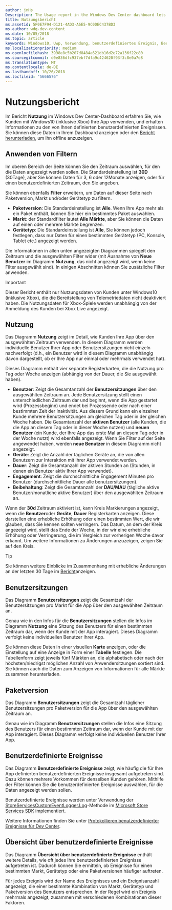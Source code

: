 ```yaml
---
author: jnHs
Description: The Usage report in the Windows Dev Center dashboard lets you see how customers are using your app.
title: Nutzungsbericht
ms.assetid: 5F0E7F94-D121-4AD3-A6E5-9C0DEC437BD3
ms.author: wdg-dev-content
ms.date: 10/05/2018
ms.topic: article
keywords: Windows10, Uwp, Verwendung, benutzerdefiniertes Ereignis, Bericht, Telemetrie, Benutzersitzungen
ms.localizationpriority: medium
ms.openlocfilehash: 3998e8c5b207d8484a621db16d2e72a136f22c80
ms.sourcegitcommit: d0e836dfc937ebf7dfa9c424620f93f3c8e0a7e8
ms.translationtype: MT
ms.contentlocale: de-DE
ms.lasthandoff: 10/26/2018
ms.locfileid: "5666576"
---
```

# <a name="usage-report"></a>Nutzungsbericht


Im Bericht **Nutzung** im Windows Dev Center-Dashboard erfahren Sie, wie Kunden mit Windows10 (inklusive Xbox) Ihre App verwenden, und erhalten Informationen zu den von Ihnen definierten benutzerdefinierten Ereignissen. Sie können diese Daten in Ihrem Dashboard anzeigen oder den [Bericht herunterladen](download-analytic-reports.md), um ihn offline anzuzeigen.


## <a name="apply-filters"></a>Anwenden von Filtern

Im oberen Bereich der Seite können Sie den Zeitraum auswählen, für den die Daten angezeigt werden sollen. Die Standardeinstellung ist **30D** (30Tage), aber Sie können Daten für 3, 6 oder 12Monate anzeigen, oder für einen benutzerdefinierten Zeitraum, den Sie angeben.

Sie können ebenfalls **Filter** erweitern, um Daten auf dieser Seite nach Paketversion, Markt und/oder Gerätetyp zu filtern.

-   **Paketversion**: Die Standardeinstellung ist **Alle**. Wenn Ihre App mehr als ein Paket enthält, können Sie hier ein bestimmtes Paket auswählen.
-   **Markt**: der Standardfilter lautet **Alle Märkte**, aber Sie können die Daten auf einen oder mehrere Märkte begrenzen.
-   **Gerätetyp**: Die Standardeinstellung ist **Alle**, Sie können jedoch festlegen, dass nur Daten für einen bestimmten Gerätetyp (PC, Konsole, Tablet etc.) angezeigt werden.

Die Informationen in allen unten angezeigten Diagrammen spiegelt den Zeitraum und die ausgewählten Filter wider (mit Ausnahme von **Neue Benutzer** im Diagramm **Nutzung**, das nicht angezeigt wird, wenn keine Filter ausgewählt sind). In einigen Abschnitten können Sie zusätzliche Filter anwenden.

> [!IMPORTANT]
> Dieser Bericht enthält nur Nutzungsdaten von Kunden unter Windows10 (inklusive Xbox), die die Bereitstellung von Telemetriedaten nicht deaktiviert haben. Die Nutzungsdaten für Xbox-Spiele werden unabhängig von der Anmeldung des Kunden bei Xbox Live angezeigt. 


## <a name="usage"></a>Nutzung

Das Diagramm **Nutzung** zeigt im Detail, wie Kunden Ihre App über den ausgewählten Zeitraum verwenden. In diesem Diagramm werden individuelle Benutzer Ihrer App oder Benutzersitzungen nicht einzeln nachverfolgt (d.h., ein Benutzer wird in diesem Diagramm unabhängig davon dargestellt, ob er Ihre App nur einmal oder mehrmals verwendet hat).

Dieses Diagramm enthält vier separate Registerkarten, die die Nutzung pro Tag oder Woche anzeigen (abhängig von der Dauer, die Sie ausgewählt haben).

- **Benutzer**: Zeigt die Gesamtanzahl der **Benutzersitzungen** über den ausgewählten Zeitraum an. Jede Benutzersitzung stellt einen unterschiedlichen Zeitraum dar und beginnt, wenn die App gestartet wird (Prozessbeginn) und endet bei Prozessende oder nach einer bestimmten Zeit der Inaktivität. Aus diesem Grund kann ein einzelner Kunde mehrere Benutzersitzungen am gleichen Tag oder in der gleichen Woche haben. Die Gesamtanzahl der **aktiven Benutzer** (alle Kunden, die die App an diesem Tag oder in dieser Woche nutzen) und **neuen Benutzer** (ein Kunde, der Ihre App das erste Mal an diesem Tag oder in der Woche nutzt) wird ebenfalls angezeigt. Wenn Sie Filter auf der Seite angewendet haben, werden **neue Benutzer** in diesem Diagramm nicht angezeigt.
- **Geräte**: Zeigt die Anzahl der täglichen Geräte an, die von allen Benutzern zur Interaktion mit Ihrer App verwendet werden.
- **Dauer**: Zeigt die Gesamtanzahl der aktiven Stunden an (Stunden, in denen ein Benutzer aktiv Ihrer App verwendet).
- **Engagement**: Zeigt die durchschnittliche Engagement Minuten pro Benutzer (durchschnittliche Dauer alle benutzersitzungen). 
- **Beibehaltung**: Zeigt die Gesamtanzahl der **DAU/MAU** (tägliche aktive Benutzer/monatliche aktive Benutzer) über den ausgewählten Zeitraum an.

Wenn der **30d** Zeitraum aktiviert ist, kann Kreis Markierungen angezeigt, wenn die **Benutzer**oder **Geräte**, **Dauer** Registerkarten anzeigen. Diese darstellen eine erhebliche Erhöhung oder einen bestimmten Wert, die wir glauben, dass Sie kennen sollten verringern. Das Datum, an dem der Kreis angezeigt wird, stellt das Ende der Woche, in der wir eine erhebliche Erhöhung oder Verringerung, die im Vergleich zur vorherigen Woche davor erkannt. Um weitere Informationen zu Änderungen anzuzeigen, zeigen Sie auf den Kreis.  

> [!TIP]
> Sie können weitere Einblicke im Zusammenhang mit erhebliche Änderungen an der letzten 30 Tage im [Bericht](insights-report.md)anzeigen.


## <a name="user-sessions"></a>Benutzersitzungen

Das Diagramm **Benutzersitzungen** zeigt die Gesamtzahl der Benutzersitzungen pro Markt für die App über den ausgewählten Zeitraum an.

Genau wie in den Infos für die **Benutzersitzungen** stellen die Infos im Diagramm **Nutzung** eine Sitzung des Benutzers für einen bestimmten Zeitraum dar, wenn der Kunde mit der App interagiert. Dieses Diagramm verfolgt keine individuellen Benutzer Ihrer App.

Sie können diese Daten in einer visuellen **Karte** anzeigen, oder die Einstellung auf eine Anzeige in Form einer **Tabelle** festlegen. Die Tabellenform zeigt jeweils fünf Märkten an, die alphabetisch oder nach der höchsten/niedrigst möglichen Anzahl von Anwendersitzungen sortiert sind. Sie können auch die Daten zum Anzeigen von Informationen für alle Märkte zusammen herunterladen.


## <a name="package-version"></a>Paketversion

Das Diagramm **Benutzersitzungen** zeigt die Gesamtzahl täglicher Benutzersitzungen pro Paketversion für die App über den ausgewählten Zeitraum an.

Genau wie im Diagramm **Benutzersitzungen** stellen die Infos eine Sitzung des Benutzers für einen bestimmten Zeitraum dar, wenn der Kunde mit der App interagiert. Dieses Diagramm verfolgt keine individuellen Benutzer Ihrer App.


## <a name="custom-events"></a>Benutzerdefinierte Ereignisse

Das Diagramm **Benutzerdefinierte Ereignisse** zeigt, wie häufig die für Ihre App definierten benutzerdefinierten Ereignisse insgesamt aufgetreten sind. Dazu können mehrere Vorkommen für denselben Kunden gehören. Mithilfe der Filter können Sie die benutzerdefinierten Ereignisse auswählen, für die Daten angezeigt werden sollen.

Benutzerdefinierte Ereignisse werden unter Verwendung der [StoreServicesCustomEventLogger.Log](https://docs.microsoft.com/en-us/uwp/api/microsoft.services.store.engagement.storeservicescustomeventlogger.log)-Methode im [Microsoft Store Services SDK](../monetize/microsoft-store-services-sdk.md) implementiert.

Weitere Informationen finden Sie unter [Protokollieren benutzerdefinierter Ereignisse für Dev Center](../monetize/log-custom-events-for-dev-center.md).


## <a name="custom-events-breakdown"></a>Übersicht über benutzerdefinierte Ereignisse

Das Diagramm **Übersicht über benutzerdefinierte Ereignisse** enthält weitere Details, wie oft jedes Ihre benutzerdefinierten Ereignisse aufgetreten ist. Dadurch können Sie ermitteln, ob Ereignisse für einen bestimmten Markt, Gerätetyp oder eine Paketversionen häufiger auftreten.

Für jedes Ereignis wird der Name des Ereignisses und ein Ereignisanzahl angezeigt, die einer bestimmte Kombination von Markt, Gerätetyp und Paketversion des Benutzers entsprechen. In der Regel wird ein Ereignis mehrmals angezeigt, zusammen mit verschiedenen Kombinationen dieser Faktoren. 




 
